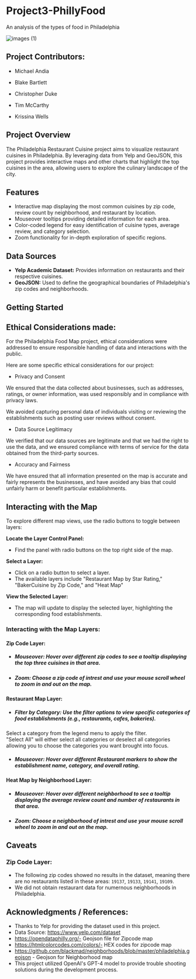 # Project3-PhillyFood
An analysis of the types of food in Philadelphia

![images (1)](https://github.com/C-Duke0/Project3-PhillyFood/assets/162597320/ddec3b91-1d9f-4e2b-931f-8df4d01e0fac)

## Project Contributors:
- Michael Andia
  
- Blake Bartlett
  
- Christopher Duke
  
- Tim McCarthy
  
- Krissina Wells

## Project Overview

The Philadelphia Restaurant Cuisine project aims to visualize restaurant cuisines in Philadelphia. By leveraging data from Yelp and GeoJSON, this project provides interactive maps and other charts that highlight the top cuisines in the area, allowing users to explore the culinary landscape of the city.

## Features

- Interactive map displaying the most common cuisines by zip code, review count by neighborhood, and restaurant by location.
- Mouseover tooltips providing detailed information for each area.
- Color-coded legend for easy identification of cuisine types, average review, and category selection.
- Zoom functionality for in-depth exploration of specific regions.

## Data Sources

- **Yelp Academic Dataset:** Provides information on restaurants and their respective cuisines.
- **GeoJSON:** Used to define the geographical boundaries of Philadelphia's zip codes and neighborhoods.

## Getting Started

## Ethical Considerations made: 

For the Philadelphia Food Map project,  ethical considerations were addressed to ensure responsible handling of data and interactions with the public. 

Here are some specific ethical considerations for our project:

- Privacy and Consent

We ensured that the data collected about businesses, such as addresses, ratings, or owner information, was used responsibly and in compliance with privacy laws.

We avoided capturing personal data of individuals visiting or reviewing the establishments such as posting user reviews without consent.

- Data Source Legitimacy

We verified that our data sources are legitimate and that we had the right to use the data, and we ensured compliance with terms of service for the data obtained from the third-party sources.

- Accuracy and Fairness

We have ensured that all information presented on the map is accurate and fairly represents the businesses, and have avoided any bias that could unfairly harm or benefit particular establishments.


## Interacting with the Map

To explore different map views, use the radio buttons to toggle between layers:

**Locate the Layer Control Panel:**
   - Find the panel with radio buttons on the top right side of the map.

**Select a Layer:**
   - Click on a radio button to select a layer.
   - The available layers include "Restaurant Map by Star Rating," "BakerCuisine by Zip Code," and "Heat Map"

**View the Selected Layer:**
   - The map will update to display the selected layer, highlighting the corresponding food establishments.

### Interacting with the Map Layers: 

#### **Zip Code Layer:**

  - ##### Mouseover: Hover over different zip codes to see a tooltip displaying the top three cuisines in that area.

  - ##### Zoom: Choose a zip code of intrest and use your mouse scroll wheel to zoom in and out on the map.


#### **Restaurant Map Layer:**

  - ##### Filter by Category: Use the filter options to view specific categories of food establishments (e.g., restaurants, cafes, bakeries).
  Select a category from the legend menu to apply the filter.  
  "Select All" will either select all categories or deselect all categories allowing you to choose the categories you want brought into focus. 

  - ##### Mouseover: Hover over different Restaurant markers to show the establishment name, category, and overall rating.


#### **Heat Map by Neighborhood Layer:**

 - ##### Mouseover: Hover over different neighborhood to see a tooltip displaying the average review count and number of restaurants in that area.

  - ##### Zoom: Choose a neighborhood of intrest and use your mouse scroll wheel to zoom in and out on the map.


## Caveats

### Zip Code Layer: 
- The following zip codes showed no results in the dataset, meaning there are no restaurants listed in these areas: `19137`, `19133`, `19141`, `19109`.
- We did not obtain restaurant data for numernous neighborhoods in Philadelphia.

## Acknowledgments / References:

- Thanks to Yelp for providing the dataset used in this project.
- Data Source: https://www.yelp.com/dataset
- https://opendataphilly.org/- Geojson file for Zipcode map
- https://htmlcolorcodes.com/colors/- HEX codes for zipcode map
- https://github.com/blackmad/neighborhoods/blob/master/philadelphia.geojson - Geojson for Neighborhood map
- This project utilized OpenAI's GPT-4 model to provide trouble shooting solutions during the development process. 
